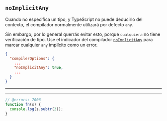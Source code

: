 
## `noImplicitAny`

Cuando no especifica un tipo, y TypeScript no puede deducirlo del contexto, el compilador normalmente utilizará por defecto `any`.

Sin embargo, por lo general querrás evitar esto, porque `cualquiera` no tiene verificación de tipo.
Use el indicador del compilador [`noImplicitAny`](/tsconfig#noImplicitAny) para marcar cualquier `any` implícito como un error.



```json
{
  "compilerOptions": {
    ...
    "noImplicitAny": true,
    ...
  }
}
```
---------------


-------------

```ts twoslash
// @errors: 7006
function fn(s) {
  console.log(s.subtr(3));
}
```


